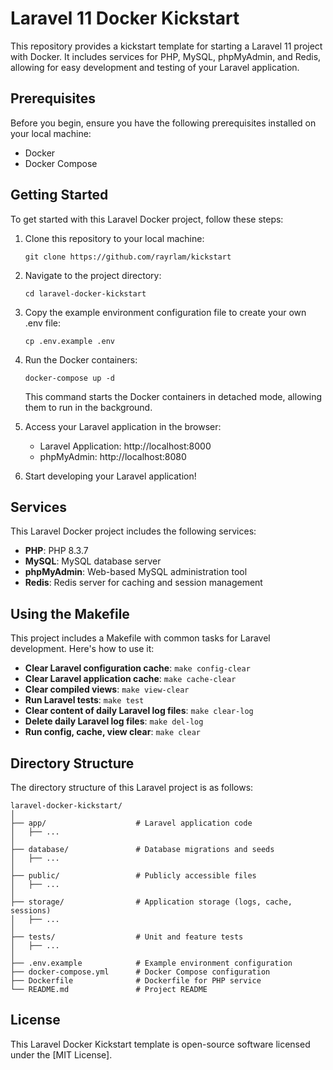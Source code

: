 # Laravel 11 Docker Kickstart

This repository provides a kickstart template for starting a Laravel 11 project with Docker. It includes services for PHP, MySQL, phpMyAdmin, and Redis, allowing for easy development and testing of your Laravel application.

## Prerequisites

Before you begin, ensure you have the following prerequisites installed on your local machine:

- Docker
- Docker Compose

## Getting Started

To get started with this Laravel Docker project, follow these steps:

1. Clone this repository to your local machine:

   ```
   git clone https://github.com/rayrlam/kickstart
   ```

2. Navigate to the project directory:

   ```
   cd laravel-docker-kickstart
   ```

3. Copy the example environment configuration file to create your own .env file:
    
    ```
    cp .env.example .env   
    ```

4. Run the Docker containers:

   ```
   docker-compose up -d
   ```

   This command starts the Docker containers in detached mode, allowing them to run in the background.

5. Access your Laravel application in the browser:
   - Laravel Application: http://localhost:8000
   - phpMyAdmin: http://localhost:8080

6. Start developing your Laravel application!

## Services

This Laravel Docker project includes the following services:

- **PHP**: PHP 8.3.7
- **MySQL**: MySQL database server
- **phpMyAdmin**: Web-based MySQL administration tool
- **Redis**: Redis server for caching and session management

## Using the Makefile

This project includes a Makefile with common tasks for Laravel development. Here's how to use it:

- **Clear Laravel configuration cache**: `make config-clear`
- **Clear Laravel application cache**: `make cache-clear`
- **Clear compiled views**: `make view-clear`
- **Run Laravel tests**: `make test`
- **Clear content of daily Laravel log files**: `make clear-log`
- **Delete daily Laravel log files**: `make del-log`
- **Run config, cache, view clear**: `make clear`

## Directory Structure

The directory structure of this Laravel project is as follows:

```
laravel-docker-kickstart/
│
├── app/                    # Laravel application code
│   ├── ...
│
├── database/               # Database migrations and seeds
│   ├── ...
│
├── public/                 # Publicly accessible files
│   ├── ...
│
├── storage/                # Application storage (logs, cache, sessions)
│   ├── ...
│
├── tests/                  # Unit and feature tests
│   ├── ...
│
├── .env.example            # Example environment configuration
├── docker-compose.yml      # Docker Compose configuration
├── Dockerfile              # Dockerfile for PHP service
└── README.md               # Project README
```

## License

This Laravel Docker Kickstart template is open-source software licensed under the [MIT License].